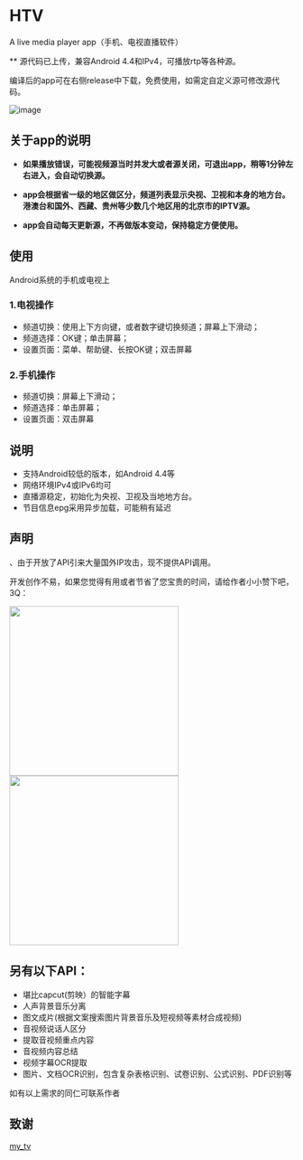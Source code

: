 
# HTV
A live media player app（手机、电视直播软件）

** 源代码已上传，兼容Android 4.4和IPv4，可播放rtp等各种源。

编译后的app可在右侧release中下载，免费使用，如需定自定义源可修改源代码。

![image](https://img2024.cnblogs.com/blog/33211/202405/33211-20240505115550874-1758625402.png)

## 关于app的说明
-  **如果播放错误，可能视频源当时并发大或者源关闭，可退出app，稍等1分钟左右进入，会自动切换源。**

-  **app会根据省一级的地区做区分，频道列表显示央视、卫视和本身的地方台。港澳台和国外、西藏、贵州等少数几个地区用的北京市的IPTV源。**

- **app会自动每天更新源，不再做版本变动，保持稳定方便使用。**

## 使用

Android系统的手机或电视上

### 1.电视操作
+ 频道切换：使用上下方向键，或者数字键切换频道；屏幕上下滑动；
+ 频道选择：OK键；单击屏幕；
+ 设置页面：菜单、帮助键、长按OK键；双击屏幕

### 2.手机操作
+ 频道切换：屏幕上下滑动；
+ 频道选择：单击屏幕；
+ 设置页面：双击屏幕

## 说明

+ 支持Android较低的版本，如Android 4.4等
+ 网络环境IPv4或IPv6均可
+ 直播源稳定，初始化为央视、卫视及当地地方台。
+ 节目信息epg采用异步加载，可能稍有延迟

## 声明

、由于开放了API引来大量国外IP攻击，现不提供API调用。

开发创作不易，如果您觉得有用或者节省了您宝贵的时间，请给作者小小赞下吧，3Q：
<p>
<img src="https://img2024.cnblogs.com/blog/33211/202405/33211-20240511115250248-1117416631.jpg" style="width: 300px; height: 300px;"/>
<img src="https://img2024.cnblogs.com/blog/33211/202405/33211-20240511115429872-844027794.jpg" style="width: 300px; height: 300px;"/>
</p>

## 另有以下API：
* 堪比capcut(剪映）的智能字幕
* 人声背景音乐分离
* 图文成片(根据文案搜索图片背景音乐及短视频等素材合成视频)
* 音视频说话人区分
* 提取音视频重点内容
* 音视频内容总结
* 视频字幕OCR提取
* 图片、文档OCR识别，包含复杂表格识别、试卷识别、公式识别、PDF识别等

如有以上需求的同仁可联系作者

## 致谢
[my_tv](https://github.com/yaoxieyoulei/my_tv "my_tv")
